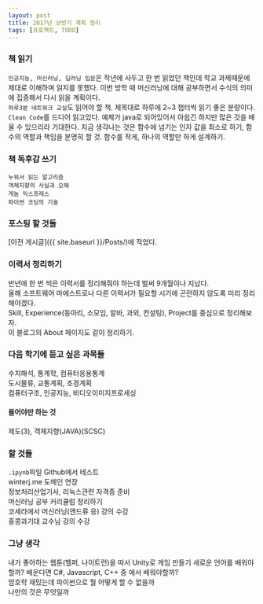 ```yaml
---
layout: post
title: 2017년 상반기 계획 정리
tags: [프로젝트, TODO]
---
```


### 책 읽기
`인공지능, 머신러닝, 딥러닝 입문`은 작년에 사두고 한 번 읽었던 책인데 학교 과제때문에 제대로 이해하며 읽지를 못했다. 이번 방학 때 머신러닝에 대해 공부하면서 수식의 의미에 집중해서 다시 읽을 계획이다.  
`하루3분 네트워크 교실`도 읽어야 할 책. 제목대로 하루에 2~3 챕터씩 읽기 좋은 분량이다.
`Clean Code`를 드디어 읽고있다. 예제가 java로 되어있어서 아쉽긴 하지만 많은 것을 배울 수 있으리라 기대한다. 지금 생각나는 것은 함수에 넘기는 인자 값을 최소로 하기, 함수의 역할과 책임을 분명히 할 것. 함수를 작게, 하나의 역할만 하게 설계하기.

### 책 독후감 쓰기
`누워서 읽는 알고리즘`  
`객체지향의 사실과 오해`  
`게놈 익스프레스`  
`파이썬 코딩의 기술`

### 포스팅 할 것들
[이전 게시글]({{ site.baseurl }}/Posts/)에 적었다.

### 이력서 정리하기
반년에 한 번 씩은 이력서를 정리해줘야 하는데 벌써 9개월이나 지났다.  
올해 소프트웨어 마에스트로나 다른 이력서가 필요할 시기에 곤란하지 않도록 미리 정리해야겠다.  
Skill, Experience(동아리, 소모임, 알바, 과외, 컨설팅), Project를 중심으로 정리해보자.  
이 블로그의 About 페이지도 같이 정리하기.

### 다음 학기에 듣고 싶은 과목들
수치해석, 통계학, 컴퓨터응용통계  
도시물류, 교통계획, 조경계획  
컴퓨터구조, 인공지능, 비디오이미지프로세싱

#### 들어야만 하는 것
제도(3), 객체지향(JAVA)(SCSC)

### 할 것들
`.ipynb`파일 Github에서 테스트  
winterj.me 도메인 연장  
정보처리산업기사, 리눅스관련 자격증 준비  
머신러닝 공부 커리큘럼 정리하기  
코세라에서 머신러닝(앤드류 응) 강의 수강   
홍콩과기대 교수님 강의 수강

### 그냥 생각
내가 좋아하는 웹툰(헬퍼, 나이트런)을 따서 Unity로 게임 만들기
새로운 언어를 배워야할까? 배운다면 C#, Javascript, C++ 중 에서 배워야할까?  
암호학 재밌는데 파이썬으로 뭘 어떻게 할 수 없을까  
나만의 것은 무엇일까
